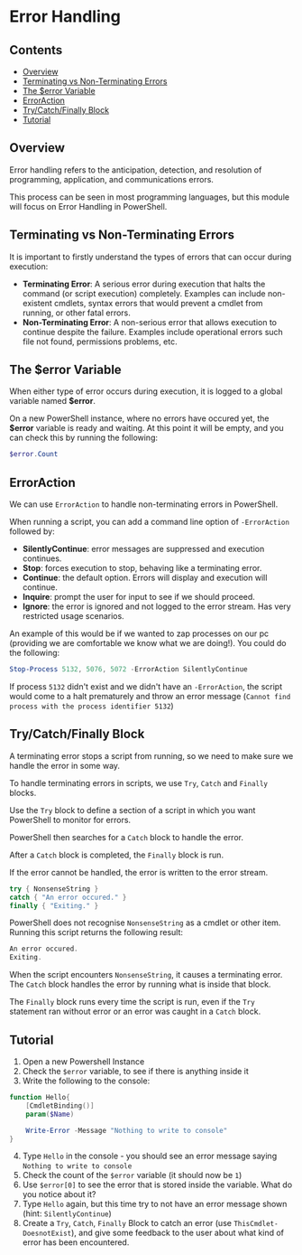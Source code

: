 # Error Handling



<!--TOC_START-->
## Contents
- [Overview](#overview)
- [Terminating vs Non-Terminating Errors](#terminating-vs-nonterminating-errors)
- [The $error Variable](#the-error-variable)
- [ErrorAction](#erroraction)
- [Try/Catch/Finally Block](#trycatchfinally-block)
- [Tutorial](#tutorial)

<!--TOC_END-->
## Overview

Error handling refers to the anticipation, detection, and resolution of programming, application, and communications errors.

This process can be seen in most programming languages, but this module will focus on Error Handling in PowerShell.

## Terminating vs Non-Terminating Errors

It is important to firstly understand the types of errors that can occur during execution:

* **Terminating Error**: A serious error during execution that halts the command (or script execution) completely. Examples can include non-existent cmdlets, syntax errors that would prevent a cmdlet from running, or other fatal errors.
* **Non-Terminating Error**: A non-serious error that allows execution to continue despite the failure. Examples include operational errors such file not found, permissions problems, etc.

## The $error Variable

When either type of error occurs during execution, it is logged to a global variable named **$error**.

On a new PowerShell instance, where no errors have occured yet, the **$error** variable is ready and waiting. At this point it will be empty, and you can check this by running the following:

```powershell
$error.Count
```

## ErrorAction

We can use `ErrorAction` to handle non-terminating errors in PowerShell.

When running a script, you can add a command line option of `-ErrorAction` followed by:

* **SilentlyContinue**: error messages are suppressed and execution continues.
* **Stop**: forces execution to stop, behaving like a terminating error.
* **Continue**: the default option. Errors will display and execution will continue.
* **Inquire**: prompt the user for input to see if we should proceed.
* **Ignore**: the error is ignored and not logged to the error stream. Has very restricted usage scenarios.

An example of this would be if we wanted to zap processes on our pc (providing we are comfortable we know what we are doing!). You could do the following:

```powershell
Stop-Process 5132, 5076, 5072 -ErrorAction SilentlyContinue
```

If process `5132` didn't exist and we didn't have an `-ErrorAction`, the script would come to a halt prematurely and throw an error message (`Cannot find process with the process identifier 5132`)

## Try/Catch/Finally Block

A terminating error stops a script from running, so we need to make sure we handle the error in some way.

To handle terminating errors in scripts, we use `Try`, `Catch` and `Finally` blocks.

Use the `Try` block to define a section of a script in which you want PowerShell to monitor for errors.

PowerShell then searches for a `Catch` block to handle the error.

After a `Catch` block is completed, the `Finally` block is run.

If the error cannot be handled, the error is written to the error stream.

```powershell
try { NonsenseString }
catch { "An error occured." }
finally { "Exiting." }
```

PowerShell does not recognise `NonsenseString` as a cmdlet or other item. Running this script returns the following result:

```powershell
An error occured.
Exiting.
```

When the script encounters `NonsenseString`, it causes a terminating error. The `Catch` block handles the error by running what is inside that block.

The `Finally` block runs every time the script is run, even if the `Try` statement ran without error or an error was caught in a `Catch` block.

## Tutorial

1. Open a new Powershell Instance
2. Check the `$error` variable, to see if there is anything inside it
3. Write the following to the console:

```powershell
function Hello{
    [CmdletBinding()]
    param($Name)

    Write-Error -Message "Nothing to write to console"
}
```

4. Type `Hello` in the console - you should see an error message saying `Nothing to write to console`
5. Check the count of the `$error` variable (it should now be `1`)
6. Use `$error[0]` to see the error that is stored inside the variable. What do you notice about it?
7. Type `Hello` again, but this time try to not have an error message shown (hint: `SilentlyContinue`)
8. Create a `Try`, `Catch`, `Finally` Block to catch an error (use `ThisCmdlet-DoesnotExist`), and give some feedback to the user about what kind of error has been encountered.
